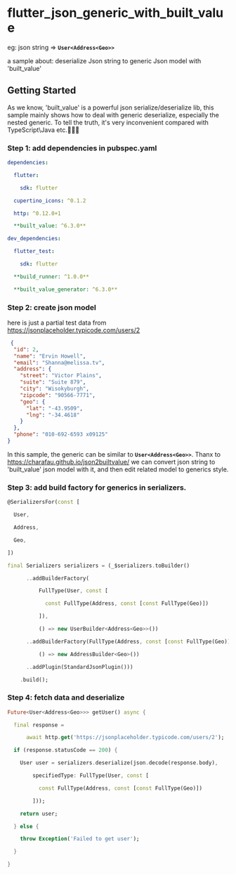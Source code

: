 # flutter_json_generic_with_built_value

eg: json string => **`User<Address<Geo>>`**

a sample about: deserialize Json string to generic Json model with 'built_value'

## Getting Started

As we know, 'built_value' is a powerful json serialize/deserialize lib, this sample mainly shows how to deal with generic deserialize, especially the nested generic. To tell the truth, it's very inconvenient compared with TypeScript\Java etc.🤯😥😂

### **Step 1: add dependencies in pubspec.yaml**

```yaml
dependencies:

  flutter:

    sdk: flutter

  cupertino_icons: ^0.1.2

  http: ^0.12.0+1

  **built_value: ^6.3.0**

dev_dependencies:

  flutter_test:

    sdk: flutter

  **build_runner: ^1.0.0**

  **built_value_generator: ^6.3.0**
```



### **Step 2: create json model**

here is just a partial test data from https://jsonplaceholder.typicode.com/users/2

```json
 {
  "id": 2,
  "name": "Ervin Howell",
  "email": "Shanna@melissa.tv",
  "address": {
    "street": "Victor Plains",
    "suite": "Suite 879",
    "city": "Wisokyburgh",
    "zipcode": "90566-7771",
    "geo": {
      "lat": "-43.9509",
      "lng": "-34.4618"
    }
  },
  "phone": "010-692-6593 x09125"
}
```

In this sample, the generic can be similar to **`User<Address<Geo>>`**.
Thanx to https://charafau.github.io/json2builtvalue/   we can convert json string to 'built_value' json model with it, and then edit related model to generics style. 



### **Step 3: add build factory for generics in serializers.**

```dart
@SerializersFor(const [

  User,

  Address,

  Geo,

])

final Serializers serializers = (_$serializers.toBuilder()

      ..addBuilderFactory(

          FullType(User, const [

            const FullType(Address, const [const FullType(Geo)])

          ]),

          () => new UserBuilder<Address<Geo>>())

      ..addBuilderFactory(FullType(Address, const [const FullType(Geo)]),

          () => new AddressBuilder<Geo>())

      ..addPlugin(StandardJsonPlugin()))

    .build();
```



### **Step 4: fetch data and deserialize**

```dart
Future<User<Address<Geo>>> getUser() async {

  final response =

      await http.get('https://jsonplaceholder.typicode.com/users/2');

  if (response.statusCode == 200) {

    User user = serializers.deserialize(json.decode(response.body),

        specifiedType: FullType(User, const [

          const FullType(Address, const [const FullType(Geo)])

        ]));

    return user;

  } else {

    throw Exception('Failed to get user');

  }

}
```
